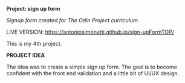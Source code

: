 **Project: sign up form**

*Signup form created for The Odin Project curriculum.*

LIVE VERSION: https://antoniosimonetti.github.io/sign-upFormTOP/

This is my 4th project.

**PROJECT IDEA**

The idea was to create a simple sign up form. The goal is to become confident with the front end validation and a little bit of UI/UX design.
